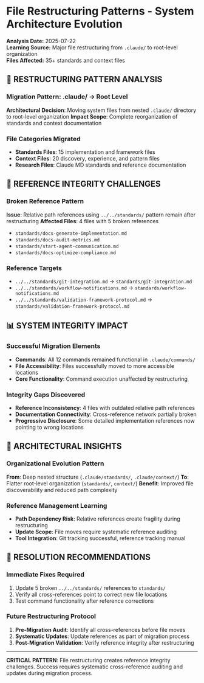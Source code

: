 # File Restructuring Patterns - System Architecture Evolution

**Analysis Date:** 2025-07-22  
**Learning Source:** Major file restructuring from `.claude/` to root-level organization  
**Files Affected:** 35+ standards and context files

## 🎯 RESTRUCTURING PATTERN ANALYSIS

### Migration Pattern: .claude/ → Root Level
**Architectural Decision**: Moving system files from nested `.claude/` directory to root-level organization
**Impact Scope**: Complete reorganization of standards and context documentation

### File Categories Migrated
- **Standards Files**: 15 implementation and framework files
- **Context Files**: 20 discovery, experience, and pattern files  
- **Research Files**: Claude MD standards and reference documentation

## 🔧 REFERENCE INTEGRITY CHALLENGES

### Broken Reference Pattern
**Issue**: Relative path references using `../../standards/` pattern remain after restructuring
**Affected Files**: 4 files with 5 broken references
- `standards/docs-generate-implementation.md`
- `standards/docs-audit-metrics.md` 
- `standards/start-agent-communication.md`
- `standards/docs-optimize-compliance.md`

### Reference Targets
- `../../standards/git-integration.md` → `standards/git-integration.md`
- `../../standards/workflow-notifications.md` → `standards/workflow-notifications.md`
- `../../standards/validation-framework-protocol.md` → `standards/validation-framework-protocol.md`

## 📊 SYSTEM INTEGRITY IMPACT

### Successful Migration Elements
- **Commands**: All 12 commands remained functional in `.claude/commands/`
- **File Accessibility**: Files successfully moved to more accessible locations
- **Core Functionality**: Command execution unaffected by restructuring

### Integrity Gaps Discovered
- **Reference Inconsistency**: 4 files with outdated relative path references
- **Documentation Connectivity**: Cross-reference network partially broken
- **Progressive Disclosure**: Some detailed implementation references now pointing to wrong locations

## 🚀 ARCHITECTURAL INSIGHTS

### Organizational Evolution Pattern
**From**: Deep nested structure (`.claude/standards/`, `.claude/context/`)
**To**: Flatter root-level organization (`standards/`, `context/`)
**Benefit**: Improved file discoverability and reduced path complexity

### Reference Management Learning
- **Path Dependency Risk**: Relative references create fragility during restructuring
- **Update Scope**: File moves require systematic reference auditing
- **Tool Integration**: Git tracking successful, reference tracking manual

## 🔗 RESOLUTION RECOMMENDATIONS

### Immediate Fixes Required
1. Update 5 broken `../../standards/` references to `standards/`
2. Verify all cross-references point to correct new file locations
3. Test command functionality after reference corrections

### Future Restructuring Protocol
1. **Pre-Migration Audit**: Identify all cross-references before file moves
2. **Systematic Updates**: Update references as part of migration process
3. **Post-Migration Validation**: Verify reference integrity after restructuring

---

**CRITICAL PATTERN**: File restructuring creates reference integrity challenges. Success requires systematic cross-reference auditing and updates during migration process.